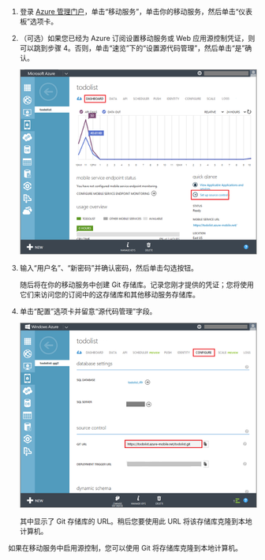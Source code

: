 
1. 登录 [Azure 管理门户](manage.windowsazure.com)，单击“移动服务”，单击你的移动服务，然后单击“仪表板”选项卡。

2. （可选）如果您已经为 Azure 订阅设置移动服务或 Web 应用源控制凭证，则可以跳到步骤 4。否则，单击“速览”下的“设置源代码管理”，然后单击“是”确认。

	![设置源代码管理](./media/mobile-services-enable-source-control/mobile-setup-source-control.png)


3. 输入“用户名”、“新密码”并确认密码，然后单击勾选按钮。


	随后将在你的移动服务中创建 Git 存储库。记录您刚才提供的凭证；您将使用它们来访问您的订阅中的这存储库和其他移动服务存储库。

4. 单击“配置”选项卡并留意“源代码管理”字段。

	![配置源代码管理](./media/mobile-services-enable-source-control/mobile-source-control-configure.png)

	其中显示了 Git 存储库的 URL。稍后您要使用此 URL 将该存储库克隆到本地计算机。

如果在移动服务中启用源控制，您可以使用 Git 将存储库克隆到本地计算机。
 

<!---HONumber=71-->